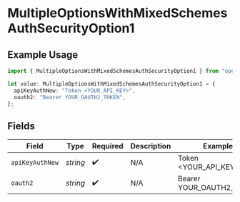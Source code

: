 # MultipleOptionsWithMixedSchemesAuthSecurityOption1

## Example Usage

```typescript
import { MultipleOptionsWithMixedSchemesAuthSecurityOption1 } from "openapi/sdk/models/operations";

let value: MultipleOptionsWithMixedSchemesAuthSecurityOption1 = {
  apiKeyAuthNew: "Token <YOUR_API_KEY>",
  oauth2: "Bearer YOUR_OAUTH2_TOKEN",
};
```

## Fields

| Field                    | Type                     | Required                 | Description              | Example                  |
| ------------------------ | ------------------------ | ------------------------ | ------------------------ | ------------------------ |
| `apiKeyAuthNew`          | *string*                 | :heavy_check_mark:       | N/A                      | Token <YOUR_API_KEY>     |
| `oauth2`                 | *string*                 | :heavy_check_mark:       | N/A                      | Bearer YOUR_OAUTH2_TOKEN |